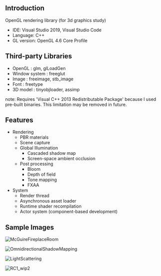 
## Introduction
OpenGL rendering library (for 3d graphics study)

* IDE: Visual Studio 2019, Visual Studio Code
* Language: C++
* GL version: OpenGL 4.6 Core Profile

## Third-party Libraries
* OpenGL        : glm, glLoadGen
* Window system : freeglut
* Image         : freeimage, stb_image
* Font          : freetype
* 3D model      : tinyobjloader, assimp

note: Requires 'Visual C++ 2013 Redistributable Package' because I used pre-built binaries. This limitation may be removed in future.

## Features
* Rendering
  * PBR materials
  * Scene capture
  * Global Illumination
    * Cascaded shadow map
    * Screen-space ambient occlusion
  * Post processing
    * Bloom
	* Depth of field
	* Tone mapping
	* FXAA
* System
  * Render thread
  * Asynchronous asset loader
  * Runtime shader recompilation
  * Actor system (component-based development)

## Sample Images

![McGuireFireplaceRoom](https://user-images.githubusercontent.com/11644393/103409265-53a7e380-4ba9-11eb-8683-0122d3ef0b04.jpg)

![OmnidirectionalShadowMapping](https://cloud.githubusercontent.com/assets/11644393/15381530/30adbcc2-1dbb-11e6-9286-13c0f82e6f92.jpg)

![LightScattering](https://user-images.githubusercontent.com/11644393/71560025-ecdc7f80-2aa7-11ea-900f-f7a76fda0843.jpg)

![RC1_wip2](https://user-images.githubusercontent.com/11644393/98628358-c212b700-2359-11eb-9465-71a1791e15c8.jpg)
